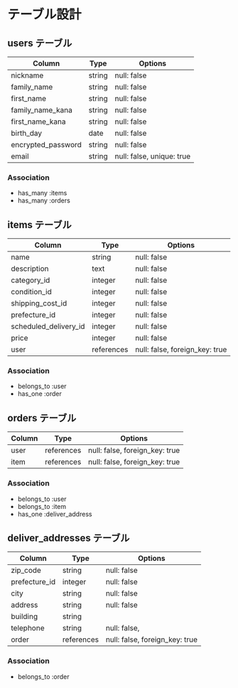 # テーブル設計

## users テーブル

| Column            | Type   | Options                   | 
| ----------------  | ------ | ------------------------- | 
| nickname          | string | null: false               | 
| family_name       | string | null: false               | 
| first_name        | string | null: false               | 
| family_name_kana  | string | null: false               | 
| first_name_kana   | string | null: false               | 
| birth_day         | date   | null: false               | 
| encrypted_password| string | null: false               | 
| email             | string | null: false, unique: true |

### Association

- has_many :items
- has_many :orders


##  items テーブル

| Column                 | Type       | Options                        | 
| -----------------      | ---------- | ------------------------------ | 
| name                   | string     | null: false                    | 
| description            | text       | null: false                    | 
| category_id            | integer    | null: false                    | 
| condition_id           | integer    | null: false                    | 
| shipping_cost_id       | integer    | null: false                    | 
| prefecture_id          | integer    | null: false                    | 
| scheduled_delivery_id  | integer    | null: false                    | 
| price                  | integer    | null: false                    | 
| user                   | references | null: false, foreign_key: true | 

### Association

- belongs_to :user
- has_one    :order


## orders テーブル
| Column        | Type       | Options                        | 
| ------------- | ---------- | ------------------------------ | 
| user          | references | null: false, foreign_key: true | 
| item          | references | null: false, foreign_key: true | 

### Association

- belongs_to :user
- belongs_to :item
- has_one    :deliver_address

## deliver_addresses テーブル
| Column        | Type       | Options                       | 
| ----------    | ------     | -------------------------     | 
| zip_code      | string     | null: false                   | 
| prefecture_id | integer    | null: false                   | 
| city          | string     | null: false                   | 
| address       | string     | null: false                   | 
| building      | string     |                               | 
| telephone     | string     | null: false,                  | 
| order         | references | null: false, foreign_key: true|
### Association

- belongs_to :order